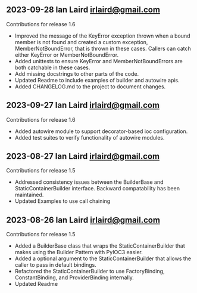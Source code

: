 ## 2023-09-28 Ian Laird <irlaird@gmail.com>

Contributions for release 1.6

- Improved the message of the KeyError exception thrown when a bound member is
  not found and created a custom exception, MemberNotBoundError, that is thrown
  in these cases. Callers can catch either KeyError or MemberNotBoundError.
- Added unittests to ensure KeyError and MemberNotBoundErrors are both catchable
  in these cases.
- Add missing docstrings to other parts of the code.
- Updated Readme to include examples of builder and autowire apis.
- Added CHANGELOG.md to the project to document changes.

## 2023-09-27 Ian Laird <irlaird@gmail.com>

Contributions for release 1.6

- Added autowire module to support decorator-based ioc configuration.
- Added test suites to verify functionality of autowire modules.

## 2023-08-27 Ian Laird <irlaird@gmail.com>

Contributions for release 1.5

- Addressed consistency issues between the BuilderBase and
  StaticContainerBuilder interface. Backward compatability has been maintained.
- Updated Examples to use call chaining

## 2023-08-26 Ian Laird <irlaird@gmail.com>

Contributions for release 1.5

- Added a BuilderBase class that wraps the StaticContainerBuilder that makes
  using the Builder Pattern with PyIOC3 easier.
- Added a optional argument to the StaticContainerBuilder that allows the caller
  to pass in default bindings.
- Refactored the StaticContainerBuilder to use FactoryBinding, ConstantBinding,
  and ProviderBinding internally.
- Updated Readme
